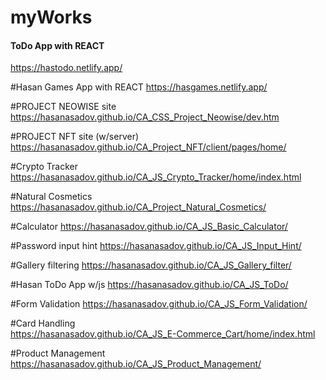 # myWorks
#### ToDo App with REACT
https://hastodo.netlify.app/

#Hasan Games App with REACT
https://hasgames.netlify.app/

#PROJECT NEOWISE site
https://hasanasadov.github.io/CA_CSS_Project_Neowise/dev.htm

#PROJECT NFT site (w/server)
https://hasanasadov.github.io/CA_Project_NFT/client/pages/home/

#Crypto Tracker
https://hasanasadov.github.io/CA_JS_Crypto_Tracker/home/index.html

#Natural Cosmetics
https://hasanasadov.github.io/CA_Project_Natural_Cosmetics/

#Calculator
https://hasanasadov.github.io/CA_JS_Basic_Calculator/

#Password input hint
https://hasanasadov.github.io/CA_JS_Input_Hint/

#Gallery filtering
https://hasanasadov.github.io/CA_JS_Gallery_filter/

#Hasan ToDo App w/js
https://hasanasadov.github.io/CA_JS_ToDo/

#Form Validation
https://hasanasadov.github.io/CA_JS_Form_Validation/

#Card Handling  
https://hasanasadov.github.io/CA_JS_E-Commerce_Cart/home/index.html

#Product Management
https://hasanasadov.github.io/CA_JS_Product_Management/
